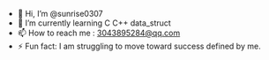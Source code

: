 - 👋 Hi, I’m @sunrise0307
- 🌱 I’m currently learning C C++ data_struct
- 📫 How to reach me : 3043895284@qq.com 
- ⚡ Fun fact: I am struggling to move toward success defined by me.

<!---
sunrise0307/sunrise0307 is a ✨ special ✨ repository because its `README.md` (this file) appears on your GitHub profile.
You can click the Preview link to take a look at your changes.
--->
